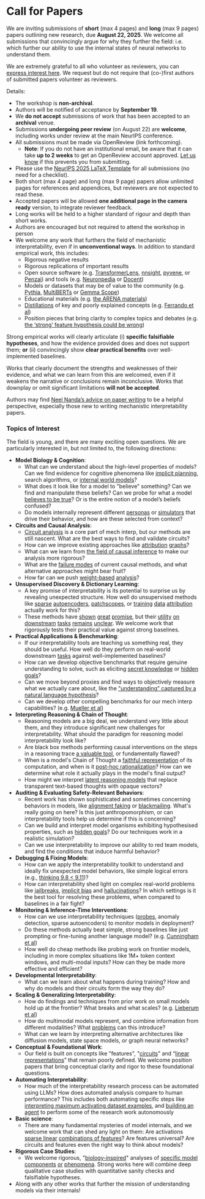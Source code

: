 # Call for Papers
We are inviting submissions of **short** (max 4 pages) and **long** (max 9 pages) papers outlining new research, due **August 22, 2025**. We welcome all submissions that convincingly argue for why they further the field: i.e. which further our ability to use the internal states of neural networks to understand them. 

We are extremely grateful to all who volunteer as reviewers, you can [express interest here](https://www.google.com/url?q=https://docs.google.com/forms/d/e/1FAIpQLSdiw1SJllzoTz_nqzDTzTOGb9DV3W_truQyh-WvYj_QGIi7Mg/viewform?usp%3Ddialog&sa=D&source=editors&ust=1752498786140543&usg=AOvVaw1VK1vsrmqow-Y1E7V7OIwD). We request but do not require that (co-)first authors of submitted papers volunteer as reviewers. 

Details: 
* The workshop is **non-archival**.
* Authors will be notified of acceptance by **September 19**.
* We **do not accept** submissions of work that has been accepted to an **archival** venue.
* Submissions **undergoing peer review** (on August 22) are **welcome**, including works under review at the main NeurIPS conference.
* All submissions must be made via OpenReview (link forthcoming).
  * **Note**: If you do not have an institutional email, be aware that it can take **up to 2 weeks** to get an OpenReview account approved. [Let us know](mailto:neurips2025@mechinterpworkshop.com) if this prevents you from submitting.
* Please use the [NeurIPS 2025 LaTeX Template](https://www.google.com/url?q=https://media.neurips.cc/Conferences/NeurIPS2025/Styles.zip&sa=D&source=editors&ust=1752498786141938&usg=AOvVaw18l8DYRqTgQp1fejdpJC8u) for all submissions (no need for a checklist).
* Both short (max 4 page) and long (max 9 page) papers allow unlimited pages for references and appendices, but reviewers are not expected to read these.
* Accepted papers will be allowed **one additional page in the camera ready** version, to integrate reviewer feedback.
* Long works will be held to a higher standard of rigour and depth than short works.
* Authors are encouraged but not required to attend the workshop in person
* We welcome any work that furthers the field of mechanistic interpretability, even if in **unconventional ways**. In addition to standard empirical work, this includes:
  * Rigorous negative results
  * Rigorous replications of important results
  * Open source software (e.g. [TransformerLens](https://www.google.com/url?q=https://github.com/neelnanda-io/TransformerLens&sa=D&source=editors&ust=1752498786143043&usg=AOvVaw0hq99hSLAZILDMzKvFm5de), [nnsight](https://www.google.com/url?q=https://github.com/ndif-team/nnsight&sa=D&source=editors&ust=1752498786143116&usg=AOvVaw0Jb2nTSC9jwj_66RH5kVSu), [pyvene](https://www.google.com/url?q=https://github.com/stanfordnlp/pyvene/tree/main/pyvene/models/mlp&sa=D&source=editors&ust=1752498786143189&usg=AOvVaw0ky_CWNXTahD1kiTMvMDjT), or [Penzai](https://www.google.com/url?q=https://github.com/google-deepmind/penzai&sa=D&source=editors&ust=1752498786143264&usg=AOvVaw2QEeaAE5fiSOqHbYa2_yj5)) and tools (e.g. [Neuronpedia](https://www.google.com/url?q=http://neuronpedia.org&sa=D&source=editors&ust=1752498786143335&usg=AOvVaw0NGtvk8KCnF1nwh2cyTGI9) or [Docent](https://www.google.com/url?q=https://transluce.org/introducing-docent&sa=D&source=editors&ust=1752498786143434&usg=AOvVaw219Xc4ipuKzNHuMVTazY_D))
  * Models or datasets that may be of value to the community (e.g. [Pythia](https://www.google.com/url?q=https://arxiv.org/abs/2304.01373&sa=D&source=editors&ust=1752498786143605&usg=AOvVaw3jXlyU6Uo6yMyJE0-Bs-ky), [MultiBERTs](https://www.google.com/url?q=https://arxiv.org/abs/2106.16163&sa=D&source=editors&ust=1752498786143674&usg=AOvVaw2F5W-b-QZKkgQnxY98HfHo) or [Gemma Scope](https://www.google.com/url?q=https://arxiv.org/abs/2408.05147&sa=D&source=editors&ust=1752498786143739&usg=AOvVaw12p1gV9qnLVv4YYCcX-n3v))
  * Educational materials (e.g. [the ARENA materials](https://www.google.com/url?q=https://arena3-chapter1-transformer-interp.streamlit.app/&sa=D&source=editors&ust=1752498786143923&usg=AOvVaw1lK1_SJyUfzO-Uw4sZb7AD))
  * [Distillations](https://www.google.com/url?q=https://distill.pub/2017/research-debt/&sa=D&source=editors&ust=1752498786144021&usg=AOvVaw3I8RebpuZ1Tb05O7C3WtxY) of key and poorly explained concepts (e.g. [Ferrando et al](https://www.google.com/url?q=https://arxiv.org/abs/2405.00208&sa=D&source=editors&ust=1752498786144133&usg=AOvVaw3F9MHyOuJL_EbbYCMNw2wd))
  * Position pieces that bring clarity to complex topics and debates (e.g. [the ‘strong’ feature hypothesis could be wrong](https://www.google.com/url?q=https://www.alignmentforum.org/posts/tojtPCCRpKLSHBdpn/the-strong-feature-hypothesis-could-be-wrong&sa=D&source=editors&ust=1752498786144366&usg=AOvVaw2oC654nIAta5gs0sQIeTPS))

Strong empirical works will clearly articulate (i) **specific falsifiable hypotheses**, and how the evidence provided does and does not support them; **or** (ii) convincingly show **clear practical benefits** over well-implemented baselines. 

Works that clearly document the strengths and weaknesses of their evidence, and what we can learn from this are welcomed, even if it weakens the narrative or conclusions remain inconclusive. Works that downplay or omit significant limitations **will not be accepted**. 

Authors may find [Neel Nanda’s advice on paper writing](https://www.google.com/url?q=https://www.alignmentforum.org/posts/eJGptPbbFPZGLpjsp/highly-opinionated-advice-on-how-to-write-ml-papers&sa=D&source=editors&ust=1752498786145327&usg=AOvVaw1-UdUpkLF6bsDm8wJaifB8) to be a helpful perspective, especially those new to writing mechanistic interpretability papers. 
### Topics of Interest
The field is young, and there are many exciting open questions. We are particularly interested in, but not limited to, the following directions: 
* **Model Biology & Cognition**:
  * What can we understand about the high-level properties of models? Can we find evidence for cognitive phenomena like [implicit planning](https://www.google.com/url?q=https://transformer-circuits.pub/2025/attribution-graphs/biology.html%23dives-poems&sa=D&source=editors&ust=1752498786145933&usg=AOvVaw38n2g2yTmwHM-Gj4c5WuKG), search algorithms, or [internal world models](https://www.google.com/url?q=https://arxiv.org/abs/2210.13382&sa=D&source=editors&ust=1752498786146036&usg=AOvVaw3vD-3gcGYjc2CP6wyB24KB)?
  * What does it look like for a model to "believe" something? Can we find and manipulate these beliefs? Can we probe for what a model [believes to be true](https://www.google.com/url?q=https://arxiv.org/abs/2310.06824&sa=D&source=editors&ust=1752498786146236&usg=AOvVaw3TgRfV1v8bsvBX03o-Uy18)? Or is the entire notion of a model’s beliefs confused?
  * Do models internally represent different [personas](https://www.google.com/url?q=https://arxiv.org/abs/2406.12094&sa=D&source=editors&ust=1752498786146398&usg=AOvVaw2_6yWqk5Ucn3Z30kGU1Igj) or [simulators](https://www.google.com/url?q=https://www.nature.com/articles/s41586-023-06647-8&sa=D&source=editors&ust=1752498786146473&usg=AOvVaw3_PlMGQYwIat3Gdi3UyYla) that drive their behavior, and how are these selected from context?
* **Circuits and Causal Analysis**:
  * [Circuit analysis](https://www.google.com/url?q=https://distill.pub/2020/circuits/zoom-in/&sa=D&source=editors&ust=1752498786146692&usg=AOvVaw1LYKX4nhri2WOQECI9Bm8T) is a core part of mech interp, but our methods are still nascent. What are the best ways to find and validate circuits?
  * How can we improve existing approaches like [attribution](https://www.google.com/url?q=https://arxiv.org/abs/2406.11944&sa=D&source=editors&ust=1752498786146976&usg=AOvVaw3BiKYSKuszGxKO-vwjNlDW) [graphs](https://www.google.com/url?q=https://transformer-circuits.pub/2025/attribution-graphs/methods.html&sa=D&source=editors&ust=1752498786147058&usg=AOvVaw0_B2G-T5hoSZj7tYjiaVdU)?
  * What can we learn from [the field of causal inference](https://www.google.com/url?q=https://arxiv.org/abs/2407.04690&sa=D&source=editors&ust=1752498786147195&usg=AOvVaw3IMU4FmJUCABGmPCBy8J8r) to make our analysis more rigorous?
  * What are the [failure modes](https://www.google.com/url?q=https://arxiv.org/abs/2307.15771&sa=D&source=editors&ust=1752498786147355&usg=AOvVaw1oQMT6NiHAFwOyznOi4hVb) of current causal methods, and what alternative approaches might bear fruit?
  * How far can we push [weight-based](https://www.google.com/url?q=https://arxiv.org/abs/2301.05217&sa=D&source=editors&ust=1752498786147519&usg=AOvVaw1XDUNPyWFLrJJtwYJ2YKQE) [analysis](https://www.google.com/url?q=https://arxiv.org/abs/2410.08417&sa=D&source=editors&ust=1752498786147586&usg=AOvVaw12VpE64mNVyaQaQgqv3HYY)?
* **Unsupervised Discovery & Dictionary Learning**:
  * A key promise of interpretability is its potential to surprise us by revealing unexpected structure. How well do unsupervised methods like [sparse](https://www.google.com/url?q=https://arxiv.org/abs/2103.15949&sa=D&source=editors&ust=1752498786147968&usg=AOvVaw2QyKJ2bCduv8kXhI8pTf74) [autoencoders](https://www.google.com/url?q=https://transformer-circuits.pub/2023/monosemantic-features&sa=D&source=editors&ust=1752498786148048&usg=AOvVaw0OnigMICzJplB2eIZVQzVn), [patch](https://www.google.com/url?q=https://arxiv.org/abs/2401.06102&sa=D&source=editors&ust=1752498786148141&usg=AOvVaw0rLYfiD-kY7oRE6RClLYoo)[scopes](https://www.google.com/url?q=https://arxiv.org/abs/2403.10949v2&sa=D&source=editors&ust=1752498786148214&usg=AOvVaw3vjDpgrEhvdjtLtYi2p9Z_), or [training](https://www.google.com/url?q=https://proceedings.mlr.press/v70/koh17a?ref%3Dhttps://githubhelp.com&sa=D&source=editors&ust=1752498786148353&usg=AOvVaw1nunA9LcgO_VwoI1L6lld9) [data](https://www.google.com/url?q=https://arxiv.org/abs/2308.03296&sa=D&source=editors&ust=1752498786148418&usg=AOvVaw1EJ6gdZUUH4g1bZSHy7zVu) [attribution](https://www.google.com/url?q=https://arxiv.org/abs/2205.11482&sa=D&source=editors&ust=1752498786148485&usg=AOvVaw2zev7o5LihucudXEBjrObZ) actually work for this?
  * These methods have [shown](https://www.google.com/url?q=https://transformer-circuits.pub/2024/scaling-monosemanticity/index.html&sa=D&source=editors&ust=1752498786148647&usg=AOvVaw3nZNUMJvddRa3k4DyslIhe) [great](https://www.google.com/url?q=https://transformer-circuits.pub/2025/attribution-graphs/biology.html&sa=D&source=editors&ust=1752498786148728&usg=AOvVaw1xrshcL9FN4gGahDutGxf7) [promise](https://www.google.com/url?q=https://arxiv.org/abs/2503.10965&sa=D&source=editors&ust=1752498786148791&usg=AOvVaw2jDbIBdTY5aB19VnffVcO-), but their [utility](https://www.google.com/url?q=https://arxiv.org/abs/2502.16681&sa=D&source=editors&ust=1752498786148854&usg=AOvVaw1DdvN5DX0paUUu1XvsDug-) [on](https://www.google.com/url?q=https://www.tilderesearch.com/blog/sieve&sa=D&source=editors&ust=1752498786148914&usg=AOvVaw23bMupdqrr3cMo2aj7GduI) [downstream](https://www.google.com/url?q=https://arxiv.org/abs/2501.17148&sa=D&source=editors&ust=1752498786148984&usg=AOvVaw3szSsHCz0PlCDrWupkCuhm) [tasks](https://www.google.com/url?q=https://transformer-circuits.pub/2024/features-as-classifiers/index.html&sa=D&source=editors&ust=1752498786149056&usg=AOvVaw2Sh1BL_S0Mt0ywcvpywOnA) [remains](https://www.google.com/url?q=https://arxiv.org/abs/2502.04382&sa=D&source=editors&ust=1752498786149118&usg=AOvVaw1O-zz_2czCZqyHHbIDsfuw) [unclear](https://www.google.com/url?q=https://www.alignmentforum.org/posts/4uXCAJNuPKtKBsi28/negative-results-for-saes-on-downstream-tasks&sa=D&source=editors&ust=1752498786149207&usg=AOvVaw0GThZQzurXhhBJBvMhlXBB). We welcome work that rigorously tests their practical value against strong baselines.
* **Practical Applications & Benchmarking**:
  * If our interpretability tools are teaching us something real, they should be useful. How well do they perform on real-world downstream [tasks](https://www.google.com/url?q=https://www.lesswrong.com/posts/wGRnzCFcowRCrpX4Y/downstream-applications-as-validation-of-interpretability&sa=D&source=editors&ust=1752498786149630&usg=AOvVaw23WqWCKo--xyPqnD4fEx7t) against well-implemented baselines?
  * How can we develop objective benchmarks that require genuine understanding to solve, such as eliciting [secret knowledge](https://www.google.com/url?q=https://arxiv.org/abs/2505.14352&sa=D&source=editors&ust=1752498786149880&usg=AOvVaw2pq-4OVEYoqwwVbNT6kvHs) or [hidden goals](https://www.google.com/url?q=https://arxiv.org/abs/2503.10965&sa=D&source=editors&ust=1752498786149976&usg=AOvVaw2_VZ3tVRKl0x5iDgPPcKYl)?
  * Can we move beyond proxies and find ways to objectively measure what we actually care about, like the ["understanding" captured by a natural language hypothesis](https://www.google.com/url?q=https://arxiv.org/abs/2502.04382&sa=D&source=editors&ust=1752498786150187&usg=AOvVaw3nmgc3yi78Bd0KpCnGyY2I)?
  * Can we develop other compelling benchmarks for our mech interp capabilities? (e.g. [Mueller et al](https://www.google.com/url?q=https://arxiv.org/abs/2504.13151&sa=D&source=editors&ust=1752498786150344&usg=AOvVaw12173ODdpI8qaPQqSBQreg))
* **Interpreting Reasoning & Chain of Thought**:
  * Reasoning models are a big deal, we understand very little about them, and they introduce significant new challenges for interpretability. What should the paradigm for reasoning model interpretability look like?
  * Are black box methods performing causal interventions on the steps in a reasoning trace [a valuable tool](https://www.google.com/url?q=https://arxiv.org/abs/2506.19143&sa=D&source=editors&ust=1752498786150827&usg=AOvVaw2kayKjx3V9zB23DDSGbMUg), or fundamentally flawed?
  * When is a model's Chain of Thought a [faithful representation](https://www.google.com/url?q=https://arxiv.org/abs/2305.04388&sa=D&source=editors&ust=1752498786151078&usg=AOvVaw1VYZHfhVkWj737NPhiBGaC) of its computation, and when is it [post-hoc rationalization](https://www.google.com/url?q=https://arxiv.org/abs/2503.08679&sa=D&source=editors&ust=1752498786151228&usg=AOvVaw2coOOlhQSHRrnBMO6IHCAZ)? How can we determine what role it actually plays in the model's final output?
  * How might we interpret [latent reasoning models](https://www.google.com/url?q=https://arxiv.org/abs/2412.06769&sa=D&source=editors&ust=1752498786151434&usg=AOvVaw1dIJYQgRD7JTlS389SQmWi) that replace transparent text-based thoughts with opaque vectors?
* **Auditing & Evaluating Safety-Relevant Behaviors**:
  * Recent work has shown sophisticated and sometimes concerning behaviors in models, like [alignment faking](https://www.google.com/url?q=https://arxiv.org/abs/2412.14093&sa=D&source=editors&ust=1752498786151870&usg=AOvVaw3AZNCEdsu5bZmQDQanFBMH) or [blackmailing](https://www.google.com/url?q=https://www.anthropic.com/research/agentic-misalignment&sa=D&source=editors&ust=1752498786151960&usg=AOvVaw02710S2O_R98IPYgwwvgGw). What's really going on here? Is this just anthropomorphism, or can interpretability tools help us determine if this is concerning?
  * Can we build and interpret model organisms exhibiting hypothesised properties, such as [hidden goals](https://www.google.com/url?q=https://arxiv.org/abs/2503.10965&sa=D&source=editors&ust=1752498786152244&usg=AOvVaw08JPs1OpURRw83QJpEbez1)? Do our techniques work in a realistic simulation?
  * Can we use interpretability to improve our ability to red team models, and find the conditions that induce harmful behavior?
* **Debugging & Fixing Models**:
  * How can we apply the interpretability toolkit to understand and ideally fix unexpected model behaviors, like simple logical errors (e.g., [thinking 9.8 < 9.11](https://www.google.com/url?q=https://transluce.org/observability-interface&sa=D&source=editors&ust=1752498786152772&usg=AOvVaw1yc39w2M-DJs8v6H2I4do7))?
  * How can interpretability shed light on complex real-world problems like [jailbreaks](https://www.google.com/url?q=https://transformer-circuits.pub/2025/attribution-graphs/biology.html%23dives-jailbreak&sa=D&source=editors&ust=1752498786152988&usg=AOvVaw3gxDptz672B-ilOmMdxFYG), [implicit bias](https://www.google.com/url?q=https://arxiv.org/abs/2506.10922&sa=D&source=editors&ust=1752498786153072&usg=AOvVaw1jtRKNNBSipwR8CgCKgRIo) and [hallucinations](https://www.google.com/url?q=https://arxiv.org/abs/2411.14257&sa=D&source=editors&ust=1752498786153164&usg=AOvVaw2LkGpMzNUhAtLlcPo4UwPB)? In which settings is it the best tool for resolving these problems, when compared to baselines in a fair fight?
* **Monitoring & Inference-Time Interventions**:
  * How can we use interpretability techniques ([probes](https://www.google.com/url?q=https://arxiv.org/abs/2102.12452&sa=D&source=editors&ust=1752498786153531&usg=AOvVaw3U1MiAXbochLBS2kTjFowU), anomaly detection, sparse autoencoders) to monitor models in deployment?
  * Do these methods actually beat simple, strong baselines like just prompting or fine-tuning another language model? (e.g. [Cunningham et al](https://www.google.com/url?q=https://alignment.anthropic.com/2025/cheap-monitors/&sa=D&source=editors&ust=1752498786153961&usg=AOvVaw0HF3yvHmwEDu8y0rMYoPOV))
  * How well do cheap methods like probing work on frontier models, including in more complex situations like 1M+ token context windows, and multi-modal inputs? How can they be made more effective and efficient?
* **Developmental Interpretability**:
  * What can we learn about what happens during training? How and why do models and their circuits form the way they do?
* **Scaling & Generalizing Interpretability**:
  * How do findings and techniques from prior work on small models hold up at the frontier? What breaks and what scales? (e.g. [Lieberum et al](https://www.google.com/url?q=https://arxiv.org/abs/2307.09458&sa=D&source=editors&ust=1752498786155328&usg=AOvVaw3HCdTB9-rfBdlUXtoVuOmq))
  * How do multimodal models represent, and combine information from different modalities? What [problems](https://www.google.com/url?q=https://openreview.net/pdf?id%3DVUhRdZp8ke&sa=D&source=editors&ust=1752498786155569&usg=AOvVaw2Bo8aGJEvLo4EskJVf4wie) can this introduce?
  * What can we learn by interpreting alternative architectures like diffusion models, state space models, or graph neural networks?
* **Conceptual & Foundational Work**:
  * Our field is built on concepts like "features", "[circuits](https://www.google.com/url?q=https://distill.pub/2020/circuits/zoom-in/&sa=D&source=editors&ust=1752498786156090&usg=AOvVaw2uiU4lhsnmIBVCT1MfIma9)" and “[linear representations](https://www.google.com/url?q=https://transformer-circuits.pub/2024/july-update/index.html%23linear-representations&sa=D&source=editors&ust=1752498786156243&usg=AOvVaw30nBX-VKt9KY4dj8jinFk5)” that remain poorly defined. We welcome position papers that bring conceptual clarity and rigor to these foundational questions.
* **Automating Interpretability**:
  * How much of the interpretability research process can be automated using LLMs? How does automated analysis compare to human performance? This includes both automating specific steps like [interpreting maximum activating dataset examples](https://www.google.com/url?q=https://openaipublic.blob.core.windows.net/neuron-explainer/paper/index.html&sa=D&source=editors&ust=1752498786156853&usg=AOvVaw2mmpEToH3Vc0w98MAbPDvH), and [building an agent](https://www.google.com/url?q=https://arxiv.org/abs/2404.14394&sa=D&source=editors&ust=1752498786156940&usg=AOvVaw3UD4VoEUxEzlHv7c0BSN5C) to perform some of the research work autonomously
* **Basic science**:
  * There are many fundamental mysteries of model internals, and we welcome work that can shed any light on them: Are activations [sparse linear](https://www.google.com/url?q=https://arxiv.org/abs/1601.03764&sa=D&source=editors&ust=1752498786157326&usg=AOvVaw33kZ2phib_NjSyeyNwr2At) [combinations of features](https://www.google.com/url?q=https://transformer-circuits.pub/2022/toy_model/index.html&sa=D&source=editors&ust=1752498786157435&usg=AOvVaw22-94hvXN30bTiw04iXwDm)? Are features universal? Are circuits and features even the right way to think about models?
* **Rigorous Case Studies**:
  * We welcome rigorous, "[biology-inspired](https://www.google.com/url?q=https://distill.pub/2020/circuits/curve-circuits/&sa=D&source=editors&ust=1752498786157769&usg=AOvVaw0lTRWfyGbAuS-XoUB7ynqA)" analyses of [specific model](https://www.google.com/url?q=https://arxiv.org/abs/2310.04625&sa=D&source=editors&ust=1752498786157846&usg=AOvVaw2my-c9HUxoVzOMmvVRE0lU) [components](https://www.google.com/url?q=https://transformer-circuits.pub/2024/scaling-monosemanticity/index.html&sa=D&source=editors&ust=1752498786157955&usg=AOvVaw2EY8QA_-ovDctKtzwyYVyp) [or](https://www.google.com/url?q=https://arxiv.org/abs/2305.01610&sa=D&source=editors&ust=1752498786158009&usg=AOvVaw1euNvtpBaeUzaOL1MXp86R) [phenomena](https://www.google.com/url?q=https://arxiv.org/abs/2306.09346&sa=D&source=editors&ust=1752498786158070&usg=AOvVaw2QCLHBHb14YJvkO4_jquBu). Strong works here will combine deep qualitative case studies with quantitative sanity checks and falsifiable hypotheses.
* Along with any other works that further the mission of understanding models via their internals!